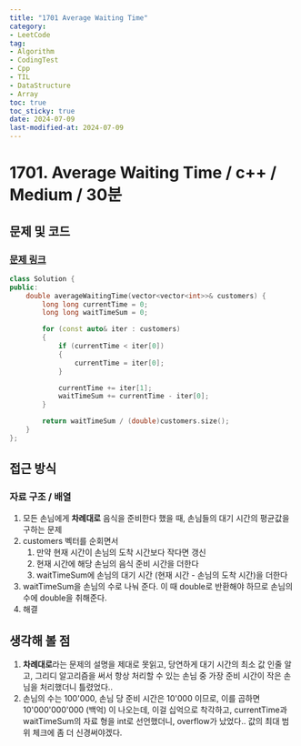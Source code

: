 ```yaml
---
title: "1701 Average Waiting Time"
category:
- LeetCode
tag:
- Algorithm
- CodingTest
- Cpp
- TIL
- DataStructure
- Array
toc: true
toc_sticky: true
date: 2024-07-09
last-modified-at: 2024-07-09
---
```

# 1701. Average Waiting Time / c++ / Medium / 30분

## 문제 및 코드
###  [문제 링크](https://leetcode.com/problems/average-waiting-time/description/?envType=daily-question&envId=2024-07-09)
```c++
class Solution {
public:
    double averageWaitingTime(vector<vector<int>>& customers) {
        long long currentTime = 0;
        long long waitTimeSum = 0;

        for (const auto& iter : customers)
        {
            if (currentTime < iter[0])
            {
                currentTime = iter[0];
            }

            currentTime += iter[1];
            waitTimeSum += currentTime - iter[0];
        }

        return waitTimeSum / (double)customers.size();
    }
};
```

## 접근 방식
### 자료 구조 / 배열
1. 모든 손님에게 **차례대로** 음식을 준비한다 했을 때, 손님들의 대기 시간의 평균값을 구하는 문제
2. customers 벡터를 순회면서
    1. 만약 현재 시간이 손님의 도착 시간보다 작다면 갱신
    2. 현재 시간에 해당 손님의 음식 준비 시간을 더한다
    3. waitTimeSum에 손님의 대기 시간 (현재 시간 - 손님의 도착 시간)을 더한다
3. waitTimeSum을 손님의 수로 나눠 준다. 이 때 double로 반환해야 하므로 손님의 수에 double을 취해준다.
4. 해결



## 생각해 볼 점
1. **차례대로**라는 문제의 설명을 제대로 못읽고, 당연하게 대기 시간의 최소 값 인줄 알고, 그리디 알고리즘을 써서 항상 처리할 수 있는 손님 중 가장 준비 시간이 작은 손님을 처리했더니 틀렸었다..
2. 손님의 수는 100'000, 손님 당 준비 시간은 10'000 이므로, 이를 곱하면 10'000'000'000 (백억) 이 나오는데, 이걸 십억으로 착각하고, currentTime과 waitTimeSum의 자료 형을 int로 선언했더니, overflow가 났었다.. 값의 최대 범위 체크에 좀 더 신경써야겠다.